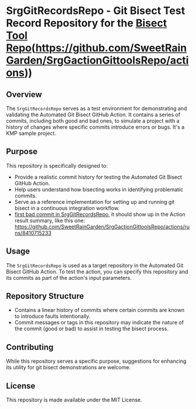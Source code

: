 # SrgGitRecordsRepo - Git Bisect Test Record Repository for the [Bisect Tool Repo](https://github.com/SweetRainGarden/SrgGitRecordsRepo)(https://github.com/SweetRainGarden/SrgGactionGittoolsRepo/actions))

## Overview
The `SrgGitRecordsRepo` serves as a test environment for demonstrating and validating the Automated Git Bisect GitHub Action. It contains a series of commits, including both good and bad ones, to simulate a project with a history of changes where specific commits introduce errors or bugs. It's a KMP sample project.

## Purpose
This repository is specifically designed to:
- Provide a realistic commit history for testing the Automated Git Bisect GitHub Action.
- Help users understand how bisecting works in identifying problematic commits.
- Serve as a reference implementation for setting up and running git bisect in a continuous integration workflow.
- [first bad commit in SrgGitRecordsRepo](https://github.com/SweetRainGarden/SrgGitRecordsRepo/commit/7abdb50f6b661a3e9039c3d4d315600da7b2729e), it should show up in the Action result summary, like this one: https://github.com/SweetRainGarden/SrgGactionGittoolsRepo/actions/runs/8410715233
## Usage
The `SrgGitRecordsRepo` is used as a target repository in the Automated Git Bisect GitHub Action. To test the action, you can specify this repository and its commits as part of the action's input parameters. 

## Repository Structure
- Contains a linear history of commits where certain commits are known to introduce faults intentionally.
- Commit messages or tags in this repository may indicate the nature of the commit (good or bad) to assist in testing the bisect process.

## Contributing
While this repository serves a specific purpose, suggestions for enhancing its utility for git bisect demonstrations are welcome.

## License
This repository is made available under the MIT License.
